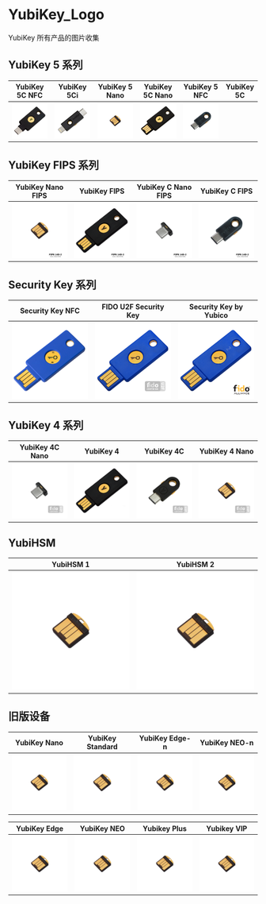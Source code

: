# YubiKey_Logo
YubiKey 所有产品的图片收集

## YubiKey 5 系列

YubiKey 5C NFC|YubiKey 5Ci|YubiKey 5 Nano|YubiKey 5C Nano|YubiKey 5 NFC|YubiKey 5C
--------------|-----------|--------------|---------------|-------------|----------
![YubiKey 5C NFC](/Logos/YubiKey-5C-NFC.png)|![YubiKey 5Ci](/Logos/YubiKey-5Ci.png)|![YubiKey 5 Nano](/Logos/YubiKey-5-Nano.png)|![YubiKey 5 NNFC](/Logos/YubiKey-5-NFC.png)|![YubiKey 5C](/Logos/YubiKey-5C.png)

## YubiKey FIPS 系列

YubiKey Nano FIPS|YubiKey FIPS|YubiKey C Nano FIPS|YubiKey C FIPS
-----------------|------------|-------------------|--------------
![YubiKey Nano FIPS](/Logos/YubiKey-Nano-FIPS.png)|![YubiKey FIPS](/Logos/YubiKey-FIPS.png)|![YubiKey C Nano FIPS](/Logos/YubiKey-C-Nano-FIPS.png)|![YubiKey C FIPS](/Logos/YubiKey-C-FIPS.png)

## Security Key 系列

Security Key NFC|FIDO U2F Security Key|Security Key by Yubico
----------------|---------------------|----------------------
![Security Key NFC](/Logos/Security-Key-NFC.png)|![FIDO U2F Security Key](/Logos/FIDO-U2F-Security-Key.png)|![Security Key by Yubico](/Logos/Security-Key-by-Yubico.png)

## YubiKey 4 系列

YubiKey 4C Nano|YubiKey 4|YubiKey 4C|YubiKey 4 Nano
---------------|---------|----------|--------------
![SYubiKey 4C Nano](/Logos/YubiKey-4C-Nano.png)|![YubiKey 4](/Logos/YubiKey-4.png)|![YubiKey 4C](/Logos/YubiKey-4C.png)|![YubiKey 4 Nano](/Logos/YubiKey-4-Nano.png)

## YubiHSM

YubiHSM 1|YubiHSM 2
---------|---------
![YubiHSM 1](/Logos/YubiHSM-1.png)|![YubiHSM 2](/Logos/YubiHSM-2.png)

## 旧版设备

YubiKey Nano|YubiKey Standard|YubiKey Edge-n|YubiKey NEO-n
------------|----------------|--------------|-------------
![YubiHSM 1](/Logos/YubiHSM-1.png)|![YubiHSM 1](/Logos/YubiHSM-1.png)|![YubiHSM 1](/Logos/YubiHSM-1.png)|![YubiHSM 1](/Logos/YubiHSM-1.png)|

YubiKey Edge|YubiKey NEO|Yubikey Plus|Yubikey VIP
------------|-----------|------------|-----------
![YubiHSM 1](/Logos/YubiHSM-1.png)|![YubiHSM 1](/Logos/YubiHSM-1.png)|![YubiHSM 1](/Logos/YubiHSM-1.png)|![YubiHSM 1](/Logos/YubiHSM-1.png)|
